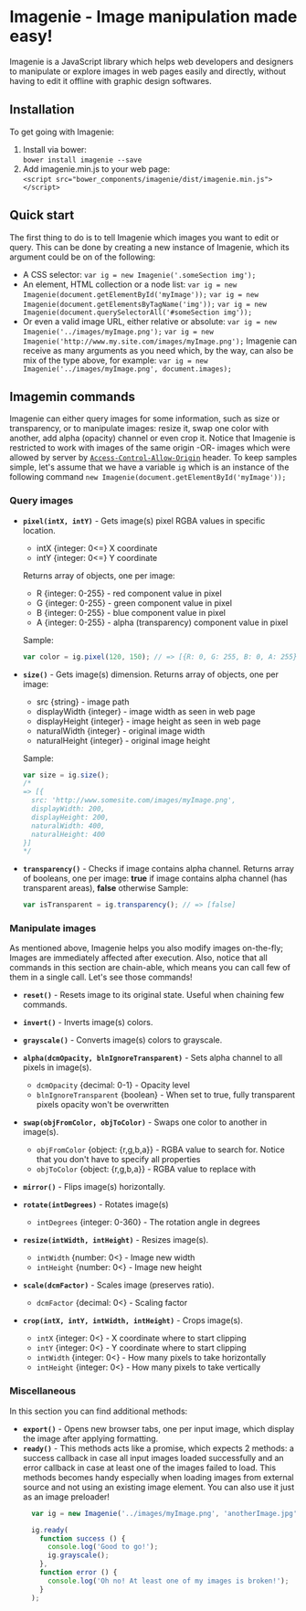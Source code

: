# Imagenie - Image manipulation made easy!

Imagenie is a JavaScript library which helps web developers and designers to manipulate or explore
images in web pages easily and directly, without having to edit it offline with graphic design softwares.

## Installation
To get going with Imagenie:  
1. Install via bower:  
  `bower install imagenie --save`  
2. Add imagenie.min.js to your web page:  
  `<script src="bower_components/imagenie/dist/imagenie.min.js"></script>`

## Quick start
The first thing to do is to tell Imagenie which images you want to edit or query. This can be done by creating a new instance of Imagenie, which its argument could be on of the following:
* A CSS selector:
`var ig = new Imagenie('.someSection img');`
* An element, HTML collection or a node list:
`var ig = new Imagenie(document.getElementById('myImage'));`
`var ig = new Imagenie(document.getElementsByTagName('img'));`
`var ig = new Imagenie(document.querySelectorAll('#someSection img'));`
* Or even a valid image URL, either relative or absolute:
`var ig = new Imagenie('../images/myImage.png');`
`var ig = new Imagenie('http://www.my.site.com/images/myImage.png');`
Imagenie can receive as many arguments as you need which, by the way, can also be mix of the type above, for example:
`var ig = new Imagenie('../images/myImage.png', document.images);`

## Imagemin commands
Imagenie can either query images for some information, such as size or transparency, or to manipulate images: resize it, swap one color with another, add alpha (opacity) channel or even crop it.
Notice that Imagenie is restricted to work with images of the same origin -OR- images which were allowed by server by [`Access-Control-Allow-Origin`](https://developer.mozilla.org/en-US/docs/Web/HTML/CORS_enabled_image) header.
To keep samples simple, let's assume that we have a variable `ig` which is an instance of the following command `new Imagenie(document.getElementById('myImage'));`

### Query images
* **`pixel(intX, intY)`** - Gets image(s) pixel RGBA values in specific location.
  * intX {integer: 0<=} X coordinate
  * intY {integer: 0<=} Y coordinate

  Returns array of objects, one per image:
  * R {integer: 0-255} - red component value in pixel
  * G {integer: 0-255} - green component value in pixel
  * B {integer: 0-255} - blue component value in pixel
  * A {integer: 0-255} - alpha (transparency) component value in pixel

  Sample:
  ```javascript
  var color = ig.pixel(120, 150); // => [{R: 0, G: 255, B: 0, A: 255}]
  ```

* **`size()`** - Gets image(s) dimension.
Returns array of objects, one per image:
  * src {string} - image path
  * displayWidth {integer} - image width as seen in web page
  * displayHeight {integer} - image height as seen in web page
  * naturalWidth {integer} - original image width
  * naturalHeight {integer} - original image height

  Sample:
  ```javascript
  var size = ig.size();
  /*
  => [{
    src: 'http://www.somesite.com/images/myImage.png',
    displayWidth: 200,
    displayHeight: 200,
    naturalWidth: 400,
    naturalHeight: 400
  }]
  */
  ```

* **`transparency()`** - Checks if image contains alpha channel.
Returns array of booleans, one per image: **true** if image contains alpha channel (has transparent areas), **false** otherwise
  Sample:
  ```javascript
  var isTransparent = ig.transparency(); // => [false]
  ```

### Manipulate images
As mentioned above, Imagenie helps you also modify images on-the-fly; Images are immediately affected after execution. Also, notice that all commands in this section are chain-able, which means you can call few of them in a single call. Let's see those commands!

* **`reset()`** - Resets image to its original state. Useful when chaining few commands.


* **`invert()`** - Inverts image(s) colors.


* **`grayscale()`** - Converts image(s) colors to grayscale.


* **`alpha(dcmOpacity, blnIgnoreTransparent)`** - Sets alpha channel to all pixels in image(s).
  * `dcmOpacity` {decimal: 0-1} - Opacity level
  * `blnIgnoreTransparent` {boolean} - When set to true, fully transparent pixels opacity won't be overwritten


* **`swap(objFromColor, objToColor)`** - Swaps one color to another in image(s).
  * `objFromColor` {object: {r,g,b,a}} - RGBA value to search for. Notice that you don't have to specify all properties
  * `objToColor` {object: {r,g,b,a}} - RGBA value to replace with


* **`mirror()`** - Flips image(s) horizontally.


* **`rotate(intDegrees)`** - Rotates image(s)  
  * `intDegrees` {integer: 0-360} - The rotation angle in degrees


* **`resize(intWidth, intHeight)`** - Resizes image(s).  
  * `intWidth` {number: 0<} - Image new width
  * `intHeight` {number: 0<} - Image new height


* **`scale(dcmFactor)`** - Scales image (preserves ratio).  
  * `dcmFactor` {decimal: 0<} - Scaling factor


* **`crop(intX, intY, intWidth, intHeight)`** - Crops image(s).  
  * `intX` {integer: 0<} - X coordinate where to start clipping
  * `intY` {integer: 0<} - Y coordinate where to start clipping
  * `intWidth` {integer: 0<} - How many pixels to take horizontally
  * `intHeight` {integer: 0<} - How many pixels to take vertically

### Miscellaneous
In this section you can find additional methods:
* **`export()`** - Opens new browser tabs, one per input image, which display the image after applying formatting.
* **`ready()`** - This methods acts like a promise, which expects 2 methods: a success callback in case all input images loaded successfully and an error callback in case at least one of the images failed to load.
  This methods becomes handy especially when loading images from external source and not using an existing image element.
  You can also use it just as an image preloader!
  ```javascript
    var ig = new Imagenie('../images/myImage.png', 'anotherImage.jpg');

    ig.ready(
      function success () {
        console.log('Good to go!');
        ig.grayscale();
      },
      function error () {
        console.log('Oh no! At least one of my images is broken!');
      }
    );
    ```